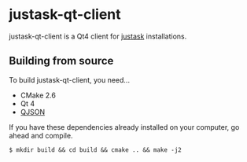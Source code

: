 # justask-qt-client
justask-qt-client is a Qt4 client for [justask](https://github.com/nilsding/justask) installations.

## Building from source
To build justask-qt-client, you need...

 * CMake 2.6
 * Qt 4
 * [QJSON](http://qjson.sourceforge.net)

If you have these dependencies already installed on your computer, go ahead and compile.

```
$ mkdir build && cd build && cmake .. && make -j2
```
